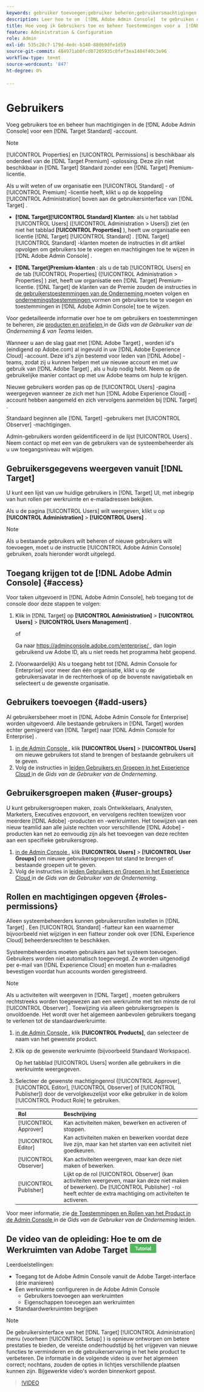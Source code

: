 ```yaml
---
keywords: gebruiker toevoegen;gebruiker beheren;gebruikersmachtigingen
description: Leer hoe te om  [!DNL Adobe Admin Console]  te gebruiken om gebruikers en hun toestemmingen en rechten in  [!DNL Adobe Target Standard] te beheren.
title: Hoe voeg ik Gebruikers toe en beheer Toestemmingen voor a  [!DNL Target Standard]  Rekening?
feature: Administration & Configuration
role: Admin
exl-id: 535c28c7-179d-4edc-b140-880b9dfe1d59
source-git-commit: 484971ab0fcd07205935c0fef3ea1484f40c3e96
workflow-type: tm+mt
source-wordcount: '847'
ht-degree: 0%

---
```


# Gebruikers

Voeg gebruikers toe en beheer hun machtigingen in de [!DNL Adobe Admin Console] voor een [!DNL Target Standard] -account.

>[!NOTE]
>
>[!UICONTROL Properties] en [!UICONTROL Permissions] is beschikbaar als onderdeel van de [!DNL Target Premium] -oplossing. Deze zijn niet beschikbaar in [!DNL Target] Standard zonder een [!DNL Target] Premium-licentie.
>
>Als u wilt weten of uw organisatie een [!UICONTROL Standard] - of [!UICONTROL Premium] -licentie heeft, klikt u op de koppeling [!UICONTROL Administration] boven aan de gebruikersinterface van [!DNL Target] .
>
>* **[!DNL Target][!UICONTROL Standard] Klanten**: als u het tabblad [!UICONTROL Users] ([!UICONTROL Administration > Users]) ziet (en niet het tabblad **[!UICONTROL Properties]** ), heeft uw organisatie een licentie [!DNL Target] [!UICONTROL Standard] . [!DNL Target] [!UICONTROL Standard] -klanten moeten de instructies in dit artikel opvolgen om gebruikers toe te voegen en machtigingen toe te wijzen in [!DNL Adobe Admin Console] .
>
>* **[!DNL Target]Premium-klanten** : als u de tab [!UICONTROL Users] en de tab [!UICONTROL Properties] ([!UICONTROL Administration > Properties] ) ziet, heeft uw organisatie een [!DNL Target] Premium-licentie. [!DNL Target] de klanten van de Premie zouden de instructies in [ de gebruikerstoestemmingen van de Onderneming ](/help/main/administrating-target/c-user-management/property-channel/property-channel.md) moeten volgen en [ ondernemingstoestemmingen ](/help/main/administrating-target/c-user-management/property-channel/properties-overview.md) vormen om gebruikers toe te voegen en toestemmingen in [!DNL Adobe Admin Console] toe te wijzen.
>
>Voor gedetailleerde informatie over hoe te om gebruikers en toestemmingen te beheren, zie [ producten en profielen ](https://helpx.adobe.com/enterprise/using/manage-products-and-profiles.html) in de *Gids van de Gebruiker van de Onderneming &amp; van Teams* leiden.

Wanneer u aan de slag gaat met [!DNL Adobe Target] , worden id&#39;s (eindigend op Adobe.com) al ingevuld in uw [!DNL Adobe Experience Cloud] -account. Deze id&#39;s zijn bestemd voor leden van [!DNL Adobe] -teams, zodat zij u kunnen helpen met uw nieuwe account en met uw gebruik van [!DNL Adobe Target] , als u hulp nodig hebt. Neem op de gebruikelijke manier contact op met uw Adobe teams om hulp te krijgen.

Nieuwe gebruikers worden pas op de [!UICONTROL Users] -pagina weergegeven wanneer ze zich met hun [!DNL Adobe Experience Cloud] -account hebben aangemeld en zich vervolgens aanmelden bij [!DNL Target] .

Standaard beginnen alle [!DNL Target] -gebruikers met [!UICONTROL Observer] -machtigingen.

Admin-gebruikers worden geïdentificeerd in de lijst [!UICONTROL Users] . Neem contact op met een van de gebruikers van de systeembeheerder als u uw toegangsniveau wilt wijzigen.

## Gebruikersgegevens weergeven vanuit [!DNL Target]

U kunt een lijst van uw huidige gebruikers in [!DNL Target] UI, met inbegrip van hun rollen per werkruimte en e-mailadressen bekijken.

Als u de pagina [!UICONTROL Users] wilt weergeven, klikt u op **[!UICONTROL Administration]** > **[!UICONTROL Users]** .

>[!NOTE]
>
>Als u bestaande gebruikers wilt beheren of nieuwe gebruikers wilt toevoegen, moet u de instructie [!UICONTROL Adobe Admin Console] gebruiken, zoals hieronder wordt uitgelegd.

## Toegang krijgen tot de [!DNL Adobe Admin Console] {#access}

Voor taken uitgevoerd in [!DNL Adobe Admin Console], heb toegang tot de console door deze stappen te volgen:

1. Klik in [!DNL Target] op **[!UICONTROL Administration]** > **[!UICONTROL Users]** > **[!UICONTROL Users Management]** .

   of

   Ga naar [ https://adminconsole.adobe.com/enterprise/ ](https://adminconsole.adobe.com/enterprise/), dan login gebruikend uw Adobe ID, als u niet reeds het programma hebt geopend.

1. (Voorwaardelijk) Als u toegang hebt tot [!DNL Admin Console for Enterprise] voor meer dan één organisatie, klikt u op de gebruikersavatar in de rechterhoek of op de bovenste navigatiebalk en selecteert u de gewenste organisatie.

## Gebruikers toevoegen {#add-users}

Al gebruikersbeheer moet in [!DNL Adobe Admin Console for Enterprise] worden uitgevoerd. Alle bestaande gebruikers in [!DNL Target] worden echter gemigreerd van [!DNL Target] naar [!DNL Admin Console for Enterprise] .

1. [ in de Admin Console ](/help/main/administrating-target/c-user-management/c-user-management/user-management.md#section_79796E0227D048F59BAE0AB02E544EBE), klik **[!UICONTROL Users]** > **[!UICONTROL Users]** om nieuwe gebruikers tot stand te brengen of bestaande gebruikers uit te geven.
1. Volg de instructies in [ leiden Gebruikers en Groepen in het Experience Cloud ](https://helpx.adobe.com/enterprise/help/users.html) in de *Gids van de Gebruiker van de Onderneming*.

## Gebruikersgroepen maken {#user-groups}

U kunt gebruikersgroepen maken, zoals Ontwikkelaars, Analysten, Marketers, Executives enzovoort, en vervolgens rechten toewijzen voor meerdere [!DNL Adobe] -producten en -werkruimten. Het toewijzen van een nieuw teamlid aan alle juiste rechten voor verschillende [!DNL Adobe] -producten kan net zo eenvoudig zijn als het toevoegen van deze rechten aan een specifieke gebruikersgroep.

1. [ in de Admin Console ](/help/main/administrating-target/c-user-management/c-user-management/user-management.md#section_79796E0227D048F59BAE0AB02E544EBE), klik **[!UICONTROL Users]** > **[!UICONTROL User Groups]** om nieuwe gebruikersgroepen tot stand te brengen of bestaande groepen uit te geven.
1. Volg de instructies in [ leiden Gebruikers en Groepen in het Experience Cloud ](https://helpx.adobe.com/enterprise/help/users.html) in de *Gids van de Gebruiker van de Onderneming*.

## Rollen en machtigingen opgeven {#roles-permissions}

Alleen systeembeheerders kunnen gebruikersrollen instellen in [!DNL Target] . Een [!UICONTROL Standard] -fiatteur kan een waarnemer bijvoorbeeld niet wijzigen in een fiatteur zonder ook over [!DNL Experience Cloud] beheerdersrechten te beschikken.

Systeembeheerders moeten gebruikers aan het systeem toevoegen. Gebruikers worden niet automatisch toegevoegd. Ze worden uitgenodigd per e-mail van [!DNL Experience Cloud] en moeten hun e-mailadres bevestigen voordat hun accounts worden geregistreerd.

>[!NOTE]
>
>Als u activiteiten wilt weergeven in [!DNL Target] , moeten gebruikers rechtstreeks worden toegewezen aan een werkruimte met ten minste de rol [!UICONTROL Observer] . Toewijzing via alleen gebruikersgroepen is onvoldoende. Het wordt over het algemeen aanbevolen gebruikers toegang te verlenen tot de standaardwerkruimte.

1. [ in de Admin Console ](/help/main/administrating-target/c-user-management/c-user-management/user-management.md#section_79796E0227D048F59BAE0AB02E544EBE), klik **[!UICONTROL Products]**, dan selecteer de naam van het gewenste product.

1. Klik op de gewenste werkruimte (bijvoorbeeld Standaard Workspace).

   Op het tabblad [!UICONTROL Users] worden alle gebruikers in die werkruimte weergegeven.

1. Selecteer de gewenste machtigingenrol ([!UICONTROL Approver], [!UICONTROL Editor], [!UICONTROL Observer] of [!UICONTROL Publisher]) door de vervolgkeuzelijst voor elke gebruiker in de kolom [!UICONTROL Product Role] te gebruiken.

   | Rol | Beschrijving |
   |--- |--- |
   | [!UICONTROL Approver] | Kan activiteiten maken, bewerken en activeren of stoppen. |
   | [!UICONTROL Editor] | Kan activiteiten maken en bewerken voordat deze live zijn, maar kan het starten van een activiteit niet goedkeuren. |
   | [!UICONTROL Observer] | Kan activiteiten weergeven, maar kan deze niet maken of bewerken. |
   | [!UICONTROL Publisher] | Lijkt op de rol [!UICONTROL Observer] (kan activiteiten weergeven, maar kan deze niet maken of bewerken). De [!UICONTROL Publisher] -rol heeft echter de extra machtiging om activiteiten te activeren. |

Voor meer informatie, zie [ de Toestemmingen en Rollen van het Product in de Admin Console ](https://helpx.adobe.com/enterprise/help/manage-permissions-and-roles.html) in de *Gids van de Gebruiker van de Onderneming* leiden.

## De video van de opleiding: Hoe te om de Werkruimten van Adobe Target ![ badge van de Leerprogramma te vormen ](/help/main/assets/tutorial.png)

Leerdoelstellingen:

* Toegang tot de Adobe Admin Console vanuit de Adobe Target-interface (drie manieren)
* Een werkruimte configureren in de Adobe Admin Console
   * Gebruikers toevoegen aan werkruimten
   * Eigenschappen toevoegen aan werkruimten
* Standaardwerkruimten begrijpen

>[!NOTE]
>
>De gebruikersinterface van het [!DNL Target] [!UICONTROL Administration] menu (voorheen [!UICONTROL Setup] ) is opnieuw ontworpen om betere prestaties te bieden, de vereiste onderhoudstijd bij het vrijgeven van nieuwe functies te verminderen en de gebruikerservaring in het hele product te verbeteren. De informatie in de volgende video is over het algemeen correct; nochtans, zouden de opties in lichtjes verschillende plaatsen kunnen zijn. Bijgewerkte video&#39;s worden binnenkort gepost.

>[!VIDEO](https://video.tv.adobe.com/v/19463/)
